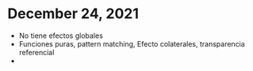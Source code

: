 # December 24, 2021

- No tiene efectos globales
- Funciones puras, pattern matching, Efecto colaterales, transparencia referencial
- 
